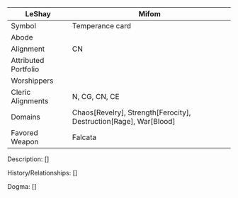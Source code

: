 | LeShay | Mifom |
| --- | --- |
| Symbol | Temperance card | 
| Abode |
| Alignment | CN | 
| Attributed Portfolio |
| Worshippers | 
| Cleric Alignments | N, CG, CN, CE |
| Domains | Chaos[Revelry], Strength[Ferocity], Destruction[Rage], War[Blood] | 
| Favored Weapon | Falcata | 

Description: 
    []

History/Relationships:
    []
    
Dogma: 
    []